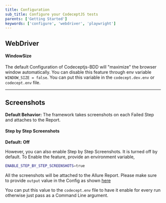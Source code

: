 ```yaml
---
title: Configuration
sub_title: Configure your CodeceptJS tests
parents: ['Getting Started']
keywords: ['configure', 'webdriver', 'playwright']
---
```


## WebDriver

#### WindowSize

The default Configuration of Codeceptjs-BDD will "maximize" the browser window automatically. You can disable this feature through env variable `WINDOW_SIZE = false`. You can put this variable in the `codecept.dev.env` or `codecept.env` file.

---

## Screenshots

**Default Behavior:** The framework takes screenshots on each Failed Step and attaches to the Report.

#### Step by Step Screenshots

**Default: Off**

However, you can also enable Step by Step Screenshots. It is turned off by default. To Enable the feature, provide an environment variable,

```bash
ENABLE_STEP_BY_STEP_SCREENSHOTS=true
```

All the screenshots will be attached to the Allure Report. Please make sure to provide `output` value in the Config as shown [here](https://github.com/salesforce/codeceptjs-bdd/blob/develop/packages/create-codeceptjs-bdd-tests/codecept.conf.js#L14)

You can put this value to the `codecept.env` file to have it enable for every run otherwise just pass as a Command Line argument.
